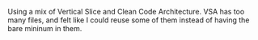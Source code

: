 Using a mix of Vertical Slice and Clean Code Architecture.  VSA has too many files, and felt like I could reuse some of them instead of having the bare mininum in them.